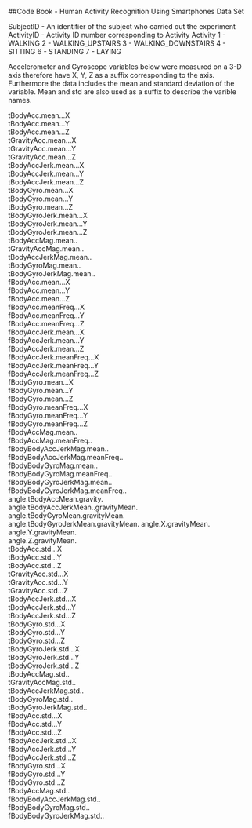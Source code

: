 ##Code Book - Human Activity Recognition Using Smartphones Data Set

SubjectID - An identifier of the subject who carried out the experiment
ActivityID - Activity ID number corresponding to Activity
Activity
  1 - WALKING
  2 - WALKING_UPSTAIRS
  3 - WALKING_DOWNSTAIRS
  4 - SITTING 
  6 - STANDING
  7 - LAYING

Accelerometer and Gyroscope variables below were measured on a 3-D axis therefore have X, Y, Z as a suffix corresponding
to the axis. Furthermore the data includes the mean and standard deviation of the variable. Mean and std are also used 
as a suffix to describe the varible names. 

 tBodyAcc.mean...X                    
 tBodyAcc.mean...Y                   
 tBodyAcc.mean...Z                    
 tGravityAcc.mean...X                
 tGravityAcc.mean...Y                 
 tGravityAcc.mean...Z                
 tBodyAccJerk.mean...X                
 tBodyAccJerk.mean...Y               
 tBodyAccJerk.mean...Z                
 tBodyGyro.mean...X                  
 tBodyGyro.mean...Y                   
 tBodyGyro.mean...Z                  
 tBodyGyroJerk.mean...X               
 tBodyGyroJerk.mean...Y              
 tBodyGyroJerk.mean...Z               
 tBodyAccMag.mean..                  
 tGravityAccMag.mean..                
 tBodyAccJerkMag.mean..              
 tBodyGyroMag.mean..                  
 tBodyGyroJerkMag.mean..             
 fBodyAcc.mean...X                    
 fBodyAcc.mean...Y                   
 fBodyAcc.mean...Z                    
 fBodyAcc.meanFreq...X               
 fBodyAcc.meanFreq...Y                
 fBodyAcc.meanFreq...Z               
 fBodyAccJerk.mean...X                
 fBodyAccJerk.mean...Y               
 fBodyAccJerk.mean...Z                
 fBodyAccJerk.meanFreq...X           
 fBodyAccJerk.meanFreq...Y            
 fBodyAccJerk.meanFreq...Z           
 fBodyGyro.mean...X                   
 fBodyGyro.mean...Y                  
 fBodyGyro.mean...Z                   
 fBodyGyro.meanFreq...X              
 fBodyGyro.meanFreq...Y               
 fBodyGyro.meanFreq...Z              
 fBodyAccMag.mean..                   
 fBodyAccMag.meanFreq..              
 fBodyBodyAccJerkMag.mean..           
 fBodyBodyAccJerkMag.meanFreq..      
 fBodyBodyGyroMag.mean..              
 fBodyBodyGyroMag.meanFreq..         
 fBodyBodyGyroJerkMag.mean..          
 fBodyBodyGyroJerkMag.meanFreq..     
 angle.tBodyAccMean.gravity.          
 angle.tBodyAccJerkMean..gravityMean.
 angle.tBodyGyroMean.gravityMean.     
 angle.tBodyGyroJerkMean.gravityMean.
 angle.X.gravityMean.                 
 angle.Y.gravityMean.                
 angle.Z.gravityMean.                 
 tBodyAcc.std...X                    
 tBodyAcc.std...Y                     
 tBodyAcc.std...Z                    
 tGravityAcc.std...X                  
 tGravityAcc.std...Y                 
 tGravityAcc.std...Z                  
 tBodyAccJerk.std...X                
 tBodyAccJerk.std...Y                 
 tBodyAccJerk.std...Z                
 tBodyGyro.std...X                    
 tBodyGyro.std...Y                   
 tBodyGyro.std...Z                    
 tBodyGyroJerk.std...X               
 tBodyGyroJerk.std...Y                
 tBodyGyroJerk.std...Z               
 tBodyAccMag.std..                    
 tGravityAccMag.std..                
 tBodyAccJerkMag.std..                
 tBodyGyroMag.std..                  
 tBodyGyroJerkMag.std..               
 fBodyAcc.std...X                    
 fBodyAcc.std...Y                     
 fBodyAcc.std...Z                    
 fBodyAccJerk.std...X                 
 fBodyAccJerk.std...Y                
 fBodyAccJerk.std...Z                 
 fBodyGyro.std...X                   
 fBodyGyro.std...Y                    
 fBodyGyro.std...Z                   
 fBodyAccMag.std..                    
 fBodyBodyAccJerkMag.std..           
 fBodyBodyGyroMag.std..               
 fBodyBodyGyroJerkMag.std..
